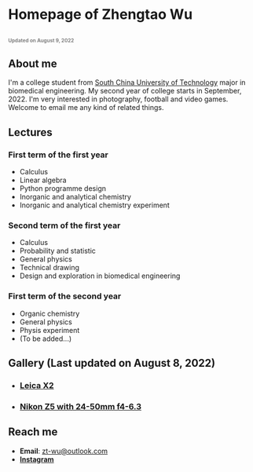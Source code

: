 # Homepage of Zhengtao Wu

<font color="grey" size=1>Updated on August 9, 2022</font>
---------------------------------------------------------------------

## About me

I'm a college student from [South China University of Technology] major in biomedical engineering. My second year of college starts in September, 2022. I'm very interested in photography, football and video games. Welcome to email me any kind of related things.

[South China University of Technology]: https://www.scut.edu.cn/ "Only avalible in China"

## Lectures

### First term of the first year
* Calculus
* Linear algebra
* Python programme design
* Inorganic and analytical chemistry
* Inorganic and analytical chemistry experiment

### Second term of the first year
* Calculus
* Probability and statistic
* General physics
* Technical drawing
* Design and exploration in biomedical engineering

### First term of the second year
* Organic chemistry
* General physics
* Physis experiment
* (To be added...)

## Gallery (Last updated on August 8, 2022)

* ### [Leica X2](Leica.md)
* ### [Nikon Z5 with 24-50mm f4-6.3](Nikon.md)

## Reach me

  * **Email**: <zt-wu@outlook.com>
  * [**Instagram**](https://www.instagram.com/zhengtao_wu/)
